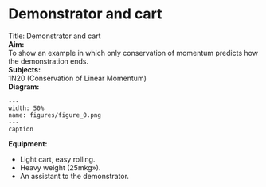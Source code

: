# Demonstrator and cart 
  Title: Demonstrator and cart    
<b> Aim: </b>  
 To show an example in which only conservation of momentum predicts how the demonstration ends.    
<b> Subjects: </b>  
 1N20 (Conservation of Linear Momentum)   
<b> Diagram: </b>  
   
```{figure} figures/figure_0.png  
---  
width: 50%  
name: figures/figure_0.png  
---  
caption  
``` 
      
<b> Equipment: </b>  
 
 *  Light cart, easy rolling. 
 *  Heavy weight (25mkg»). 
 *  An assistant to the demonstrator.
 
